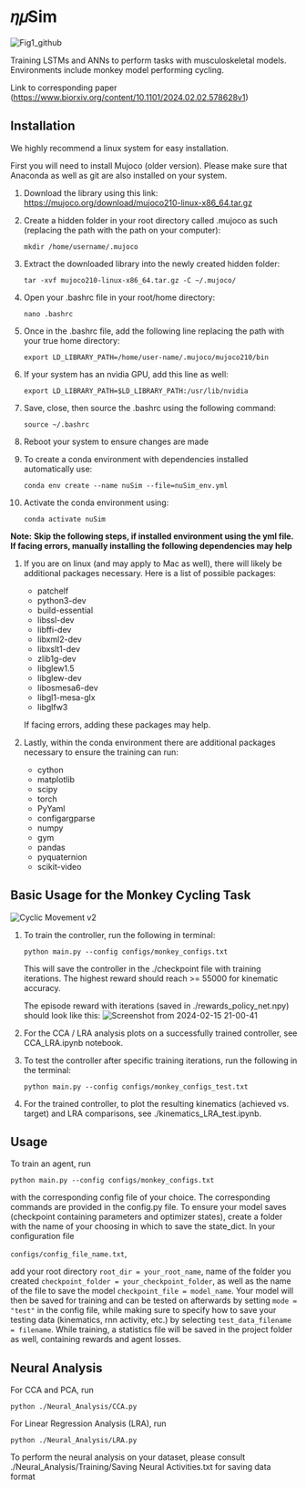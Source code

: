 # 𝜂𝜇Sim
![Fig1_github](https://github.com/saxenalab-neuro/muSim/assets/77393494/aefcb769-7427-4654-be72-08e1d6f59642)


Training LSTMs and ANNs to perform tasks with musculoskeletal models. 
Environments include monkey model performing cycling.

Link to corresponding paper (https://www.biorxiv.org/content/10.1101/2024.02.02.578628v1)

## Installation

We highly recommend a linux system for easy installation.

First you will need to install Mujoco (older version). Please make sure that Anaconda as well as git are also installed on your system.

1. Download the library using this link: https://mujoco.org/download/mujoco210-linux-x86_64.tar.gz

2. Create a hidden folder in your root directory called .mujoco as such (replacing the path with the path on your computer): 
    
    `mkdir /home/username/.mujoco`

3. Extract the downloaded library into the newly created hidden folder:

    `tar -xvf mujoco210-linux-x86_64.tar.gz -C ~/.mujoco/`

4. Open your .bashrc file in your root/home directory:

    `nano .bashrc`

5. Once in the .bashrc file, add the following line replacing the path with your true home directory:

    `export LD_LIBRARY_PATH=/home/user-name/.mujoco/mujoco210/bin`

6. If your system has an nvidia GPU, add this line as well:

    `export LD_LIBRARY_PATH=$LD_LIBRARY_PATH:/usr/lib/nvidia `

7. Save, close, then source the .bashrc using the following command:

    `source ~/.bashrc`

8. Reboot your system to ensure changes are made

9. To create a conda environment with dependencies installed automatically use:

    `conda env create --name nuSim --file=nuSim_env.yml`

10. Activate the conda environment using:

    `conda activate nuSim`

**Note:** **Skip the following steps, if installed environment using the yml file.**
**If facing errors, manually installing the following dependencies may help**

1. If you are on linux (and may apply to Mac as well), there will likely be additional packages necessary. Here is a list of possible packages:

    * patchelf
    * python3-dev
    * build-essential
    * libssl-dev
    * libffi-dev
    * libxml2-dev
    * libxslt1-dev
    * zlib1g-dev
    * libglew1.5
    * libglew-dev
    * libosmesa6-dev
    * libgl1-mesa-glx
    * libglfw3

    If facing errors, adding these packages may help.

2. Lastly, within the conda environment there are additional packages necessary to ensure the training can run:

    * cython
    * matplotlib
    * scipy
    * torch
    * PyYaml
    * configargparse
    * numpy
    * gym
    * pandas
    * pyquaternion
    * scikit-video

## Basic Usage for the Monkey Cycling Task

![Cyclic Movement v2](https://github.com/saxenalab-neuro/muSim/assets/77393494/2073cc37-c44a-4558-82ae-a0c54e5573c4)


1. To train the controller, run the following in terminal:

    `python main.py --config configs/monkey_configs.txt`

    This will save the controller in the ./checkpoint file with training iterations. The highest reward should reach >= 55000 for kinematic accuracy.

   The episode reward with iterations (saved in ./rewards_policy_net.npy) should look like this:
   ![Screenshot from 2024-02-15 21-00-41](https://github.com/saxenalab-neuro/muSim/assets/77393494/d3a7578c-035d-4a8c-b87b-853e3d03187c)


3. For the CCA / LRA analysis plots on a successfully trained controller, see CCA_LRA.ipynb notebook.
4. To test the controller after specific training iterations, run the following in the terminal:

    `python main.py --config configs/monkey_configs_test.txt`

5. For the trained controller, to plot the resulting kinematics (achieved vs. target) and LRA comparisons, see ./kinematics_LRA_test.ipynb.

## Usage

To train an agent, run 

`python main.py --config configs/monkey_configs.txt` 

with the corresponding config file of your choice. The corresponding commands are provided in the config.py file. To ensure your model saves (checkpoint containing parameters and optimizer states), create a folder with the name of your choosing in which to save the state_dict. In your configuration file 

`configs/config_file_name.txt`, 

add your root directory `root_dir = your_root_name`, name of the folder you created `checkpoint_folder = your_checkpoint_folder`, as well as the name of the file to save the model `checkpoint_file = model_name`. Your model will then be saved for training and can be tested on afterwards by setting `mode = "test"` in the config file, while making sure to specify how to save your testing data (kinematics, rnn activity, etc.) by selecting `test_data_filename = filename`. While training, a statistics file will be saved in the project folder as well, containing rewards and agent losses.

## Neural Analysis

For CCA and PCA, run

`python ./Neural_Analysis/CCA.py`

For Linear Regression Analysis (LRA), run

`python ./Neural_Analysis/LRA.py`

To perform the neural analysis on your dataset, please consult ./Neural_Analysis/Training/Saving Neural Activities.txt for saving data format
